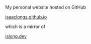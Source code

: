 My personal website hosted on GitHub  

[isaaclongs.github.io](https://isaaclongs.github.io)

which is a mirror of

[islong.dev](https://islong.dev)
